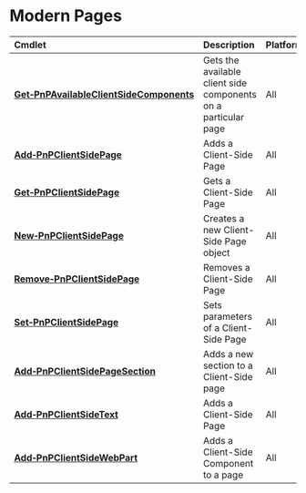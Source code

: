 # Modern Pages 
Cmdlet|Description|Platform
:-----|:----------|:-------
**[Get&#8209;PnPAvailableClientSideComponents](GetPnPAvailableClientSideComponents.md)** |Gets the available client side components on a particular page|All
**[Add&#8209;PnPClientSidePage](AddPnPClientSidePage.md)** |Adds a Client-Side Page|All
**[Get&#8209;PnPClientSidePage](GetPnPClientSidePage.md)** |Gets a Client-Side Page|All
**[New&#8209;PnPClientSidePage](NewPnPClientSidePage.md)** |Creates a new Client-Side Page object|All
**[Remove&#8209;PnPClientSidePage](RemovePnPClientSidePage.md)** |Removes a Client-Side Page|All
**[Set&#8209;PnPClientSidePage](SetPnPClientSidePage.md)** |Sets parameters of a Client-Side Page|All
**[Add&#8209;PnPClientSidePageSection](AddPnPClientSidePageSection.md)** |Adds a new section to a Client-Side page|All
**[Add&#8209;PnPClientSideText](AddPnPClientSideText.md)** |Adds a Client-Side Page|All
**[Add&#8209;PnPClientSideWebPart](AddPnPClientSideWebPart.md)** |Adds a Client-Side Component to a page|All
